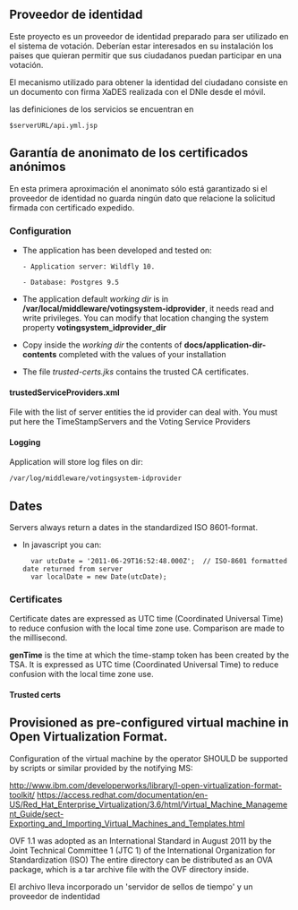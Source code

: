 ## Proveedor de identidad

Este proyecto es un proveedor de identidad preparado para ser utilizado en el sistema de votación.
Deberían estar interesados en su instalación los paises que quieran permitir
que sus ciudadanos puedan participar en una votación.

El mecanismo utilizado para obtener la identidad del ciudadano consiste en un documento
con firma XaDES realizada con el DNIe desde el móvil. 

las definiciones de los servicios se encuentran en 
    
    $serverURL/api.yml.jsp


## Garantía de anonimato de los certificados anónimos
En esta primera aproximación el anonimato sólo está garantizado si el proveedor de identidad no guarda ningún dato que
relacione la solicitud firmada con certificado expedido.

### Configuration
 - The application has been developed and tested on:
        
       - Application server: Wildfly 10.
        
       - Database: Postgres 9.5
       
 - The application default _working dir_ is in **/var/local/middleware/votingsystem-idprovider**,
it needs read and write privileges. You can modify that location changing the system property **votingsystem_idprovider_dir**
 - Copy inside the _working dir_ the contents of **docs/application-dir-contents** completed with the values of your installation   
 - The file _trusted-certs.jks_ contains the trusted CA certificates.
    
 
#### trustedServiceProviders.xml
 
File with the list of server entities the id provider can deal with. You must
put here the TimeStampServers and the Voting Service Providers 
 
 
#### Logging
Application will store log files on dir:
    
    /var/log/middleware/votingsystem-idprovider
    
## Dates
Servers always return a dates in the standardized ISO 8601-format.

- In javascript you can:

        var utcDate = '2011-06-29T16:52:48.000Z';  // ISO-8601 formatted date returned from server
        var localDate = new Date(utcDate);

### Certificates
Certificate dates are expressed as UTC time (Coordinated Universal Time) 
to reduce confusion with the local time zone use. Comparison are made to the millisecond.

**genTime** is the time at which the time-stamp token has been created by
the TSA.  It is expressed as UTC time (Coordinated Universal Time) to
reduce confusion with the local time zone use. 

#### Trusted certs


## Provisioned as pre-configured virtual machine in Open Virtualization Format. 

Configuration of the virtual machine by the operator SHOULD be supported by scripts or similar provided by the notifying MS:
  
  http://www.ibm.com/developerworks/library/l-open-virtualization-format-toolkit/
  https://access.redhat.com/documentation/en-US/Red_Hat_Enterprise_Virtualization/3.6/html/Virtual_Machine_Management_Guide/sect-Exporting_and_Importing_Virtual_Machines_and_Templates.html
  
  
  OVF 1.1 was adopted as an International Standard in August 2011 by the Joint Technical Committee 1 (JTC 1) of the International Organization for Standardization (ISO)
  The entire directory can be distributed as an OVA package, which is a tar archive file with the OVF directory inside.

El archivo lleva incorporado un 'servidor de sellos de tiempo' y un proveedor de indentidad



